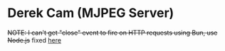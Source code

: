 # Derek Cam (MJPEG Server)
~~NOTE: I can't get "close" event to fire on HTTP requests using Bun, use Node.js~~ fixed [here](https://github.com/oven-sh/bun/pull/13772)